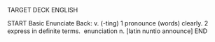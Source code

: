 TARGET DECK
ENGLISH

START
Basic
Enunciate
Back: v. (-ting) 1 pronounce (words) clearly. 2 express in definite terms.  enunciation n. [latin nuntio announce]
END
